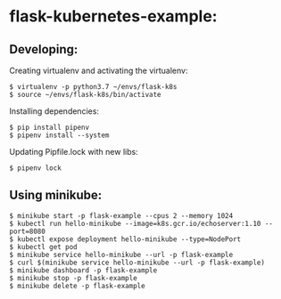 # flask-kubernetes-example:

## Developing:

Creating virtualenv and activating the virtualenv:

```
$ virtualenv -p python3.7 ~/envs/flask-k8s
$ source ~/envs/flask-k8s/bin/activate
```

Installing dependencies:

```
$ pip install pipenv
$ pipenv install --system
```

Updating Pipfile.lock with new libs:

```
$ pipenv lock
```

## Using minikube:

```
$ minikube start -p flask-example --cpus 2 --memory 1024
$ kubectl run hello-minikube --image=k8s.gcr.io/echoserver:1.10 --port=8080
$ kubectl expose deployment hello-minikube --type=NodePort
$ kubectl get pod
$ minikube service hello-minikube --url -p flask-example
$ curl $(minikube service hello-minikube --url -p flask-example)
$ minikube dashboard -p flask-example
$ minikube stop -p flask-example
$ minikube delete -p flask-example
```

